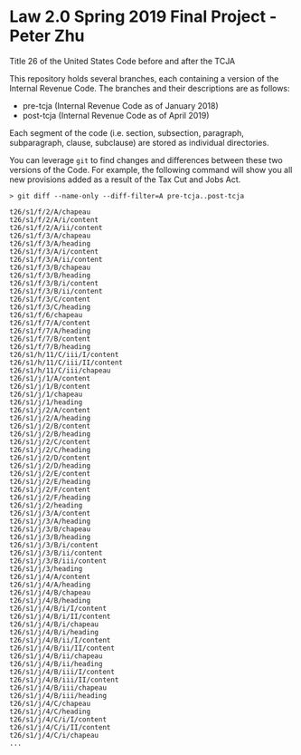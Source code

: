 # Law 2.0 Spring 2019 Final Project - Peter Zhu
Title 26 of the United States Code before and after the TCJA

This repository holds several branches, each containing a version of the Internal Revenue Code. The branches and their descriptions are as follows:

- pre-tcja (Internal Revenue Code as of January 2018)
- post-tcja (Internal Revenue Code as of April 2019)

Each segment of the code (i.e. section, subsection, paragraph, subparagraph, clause, subclause) are stored as individual directories.

You can leverage `git` to find changes and differences between these two versions of the Code. For example, the following command will show you all new provisions added as a result of the Tax Cut and Jobs Act.

```
> git diff --name-only --diff-filter=A pre-tcja..post-tcja

t26/s1/f/2/A/chapeau
t26/s1/f/2/A/i/content
t26/s1/f/2/A/ii/content
t26/s1/f/3/A/chapeau
t26/s1/f/3/A/heading
t26/s1/f/3/A/i/content
t26/s1/f/3/A/ii/content
t26/s1/f/3/B/chapeau
t26/s1/f/3/B/heading
t26/s1/f/3/B/i/content
t26/s1/f/3/B/ii/content
t26/s1/f/3/C/content
t26/s1/f/3/C/heading
t26/s1/f/6/chapeau
t26/s1/f/7/A/content
t26/s1/f/7/A/heading
t26/s1/f/7/B/content
t26/s1/f/7/B/heading
t26/s1/h/11/C/iii/I/content
t26/s1/h/11/C/iii/II/content
t26/s1/h/11/C/iii/chapeau
t26/s1/j/1/A/content
t26/s1/j/1/B/content
t26/s1/j/1/chapeau
t26/s1/j/1/heading
t26/s1/j/2/A/content
t26/s1/j/2/A/heading
t26/s1/j/2/B/content
t26/s1/j/2/B/heading
t26/s1/j/2/C/content
t26/s1/j/2/C/heading
t26/s1/j/2/D/content
t26/s1/j/2/D/heading
t26/s1/j/2/E/content
t26/s1/j/2/E/heading
t26/s1/j/2/F/content
t26/s1/j/2/F/heading
t26/s1/j/2/heading
t26/s1/j/3/A/content
t26/s1/j/3/A/heading
t26/s1/j/3/B/chapeau
t26/s1/j/3/B/heading
t26/s1/j/3/B/i/content
t26/s1/j/3/B/ii/content
t26/s1/j/3/B/iii/content
t26/s1/j/3/heading
t26/s1/j/4/A/content
t26/s1/j/4/A/heading
t26/s1/j/4/B/chapeau
t26/s1/j/4/B/heading
t26/s1/j/4/B/i/I/content
t26/s1/j/4/B/i/II/content
t26/s1/j/4/B/i/chapeau
t26/s1/j/4/B/i/heading
t26/s1/j/4/B/ii/I/content
t26/s1/j/4/B/ii/II/content
t26/s1/j/4/B/ii/chapeau
t26/s1/j/4/B/ii/heading
t26/s1/j/4/B/iii/I/content
t26/s1/j/4/B/iii/II/content
t26/s1/j/4/B/iii/chapeau
t26/s1/j/4/B/iii/heading
t26/s1/j/4/C/chapeau
t26/s1/j/4/C/heading
t26/s1/j/4/C/i/I/content
t26/s1/j/4/C/i/II/content
t26/s1/j/4/C/i/chapeau
...
```
